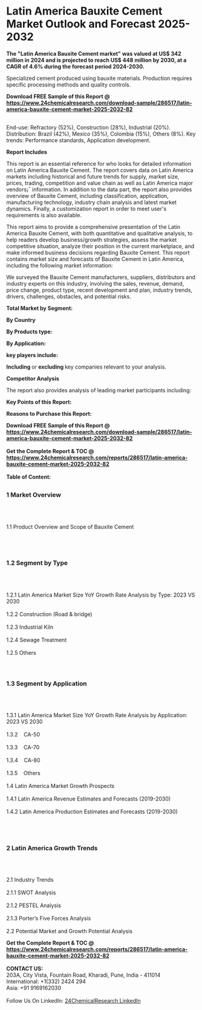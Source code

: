 <h1>Latin America Bauxite Cement Market Outlook and Forecast 2025-2032</h1><p><strong>The "Latin America Bauxite Cement market" was valued at US$ 342 million in 2024 and is projected to reach US$ 448 million by 2030, at a CAGR of 4.6% during the forecast period 2024-2030.</strong></p><p>
</p><p>Specialized cement produced using bauxite materials. Production requires specific processing methods and quality controls.</p><div><b>Download FREE Sample of this Report @ 
            <a href="https://www.24chemicalresearch.com/download-sample/286517/latin-america-bauxite-cement-market-2025-2032-82">
            https://www.24chemicalresearch.com/download-sample/286517/latin-america-bauxite-cement-market-2025-2032-82</a></b></div><br><p>
End-use: Refractory (52%), Construction (28%), Industrial (20%). Distribution: Brazil (42%), Mexico (35%), Colombia (15%), Others (8%). Key trends: Performance standards, Application development.</p><p>
</p><p><strong>Report Includes</strong></p><p>
</p><p>This report is an essential reference for who looks for detailed information on Latin America Bauxite Cement. The report covers data on Latin America markets including historical and future trends for supply, market size, prices, trading, competition and value chain as well as Latin America major vendors¡¯ information. In addition to the data part, the report also provides overview of Bauxite Cement, including classification, application, manufacturing technology, industry chain analysis and latest market dynamics. Finally, a customization report in order to meet user's requirements is also available.</p><p>
</p><p>This report aims to provide a comprehensive presentation of the Latin America Bauxite Cement, with both quantitative and qualitative analysis, to help readers develop business/growth strategies, assess the market competitive situation, analyze their position in the current marketplace, and make informed business decisions regarding Bauxite Cement. This report contains market size and forecasts of Bauxite Cement in Latin America, including the following market information:</p><p>
We surveyed the Bauxite Cement manufacturers, suppliers, distributors and industry experts on this industry, involving the sales, revenue, demand, price change, product type, recent development and plan, industry trends, drivers, challenges, obstacles, and potential risks.</p><p>
</p><p><strong>Total Market by Segment:</strong></p><p>
<strong>By Country</strong></p><p>
</p><p>
<strong>By Products type:</strong></p><p>
</p><p>
<strong>By Application:</strong></p><p>
</p><p>
<strong>key players include: </strong></p><p>
</p><p>
</p><p><strong>Including </strong>or <strong>excluding </strong>key companies relevant to your analysis.</p><p>
<strong>Competitor Analysis</strong></p><p>
</p><p>The report also provides analysis of leading market participants including:</p><p>
</p><p>
</p><p><strong>Key Points of this Report:</strong></p><p>
</p><p>
</p><p><strong>Reasons to Purchase this Report:</strong></p><p>
</p><div><b>Download FREE Sample of this Report @ 
            <a href="https://www.24chemicalresearch.com/download-sample/286517/latin-america-bauxite-cement-market-2025-2032-82">
            https://www.24chemicalresearch.com/download-sample/286517/latin-america-bauxite-cement-market-2025-2032-82</a></b></div><br><div><b>Get the Complete Report & TOC @ 
            <a href="https://www.24chemicalresearch.com/reports/286517/latin-america-bauxite-cement-market-2025-2032-82">
            https://www.24chemicalresearch.com/reports/286517/latin-america-bauxite-cement-market-2025-2032-82</a></b></div><br>
            <b>Table of Content:</b><p><h2><span style="font-size:16px"><strong>1 Market Overview&nbsp;&nbsp; &nbsp;</strong></span></h2><br />
<br />
<p>1.1 Product Overview and Scope of Bauxite Cement&nbsp;</p><br />
<br />
<h2><strong><span style="font-size:16px">1.2 Segment by Type&nbsp;&nbsp; &nbsp;</span></strong></h2><br />
<br />
<p>1.2.1 Latin America Market Size YoY Growth Rate Analysis by Type: 2023 VS 2030&nbsp;&nbsp; &nbsp;<br /><br />
1.2.2 Construction (Road & bridge)&nbsp;&nbsp; &nbsp;<br /><br />
1.2.3 Industrial Kiln<br /><br />
1.2.4 Sewage Treatment<br /><br />
1.2.5 Others<br /><br />
<br />
<h2><span style="font-size:16px"><strong>1.3 Segment by Application&nbsp;&nbsp;</strong></span></h2><br />
<br />
<p>1.3.1 Latin America Market Size YoY Growth Rate Analysis by Application: 2023 VS 2030&nbsp;&nbsp; &nbsp;<br /><br />
1.3.2&nbsp;&nbsp; &nbsp;CA-50<br /><br />
1.3.3&nbsp;&nbsp; &nbsp;CA-70<br /><br />
1.3.4&nbsp;&nbsp; &nbsp;CA-80<br /><br />
1.3.5&nbsp;&nbsp; &nbsp;Others<br /><br />
1.4 Latin America Market Growth Prospects&nbsp;&nbsp; &nbsp;<br /><br />
1.4.1 Latin America Revenue Estimates and Forecasts (2019-2030)&nbsp;&nbsp; &nbsp;<br /><br />
1.4.2 Latin America Production Estimates and Forecasts (2019-2030)&nbsp;&nbsp;</p><br />
<br />
<h2><span style="font-size:16px"><strong>2 Latin America Growth Trends&nbsp;&nbsp; &nbsp;</strong></span></h2><br />
<br />
<p>2.1 Industry Trends&nbsp;&nbsp; &nbsp;<br /><br />
2.1.1 SWOT Analysis&nbsp;&nbsp; &nbsp;<br /><br />
2.1.2 PESTEL Analysis&nbsp;&nbsp; &nbsp;<br /><br />
2.1.3 Porter&rsquo;s Five Forces Analysis&nbsp;&nbsp; &nbsp;<br /><br />
2.2 Potential Market and Growth Potential Analysis&nbsp;&nbsp; &nbsp;</</p><div><b>Get the Complete Report & TOC @ 
            <a href="https://www.24chemicalresearch.com/reports/286517/latin-america-bauxite-cement-market-2025-2032-82">
            https://www.24chemicalresearch.com/reports/286517/latin-america-bauxite-cement-market-2025-2032-82</a></b></div><br><b>CONTACT US:</b><br>
            203A, City Vista, Fountain Road, Kharadi, Pune, India - 411014<br>
            International: +1(332) 2424 294<br>
            Asia: +91 9169162030 <br><br>
            Follow Us On LinkedIn: <a href="https://www.linkedin.com/company/24chemicalresearch/">24ChemicalResearch LinkedIn</a>